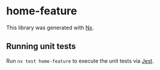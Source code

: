 # home-feature

This library was generated with [Nx](https://nx.dev).

## Running unit tests

Run `nx test home-feature` to execute the unit tests via [Jest](https://jestjs.io).
